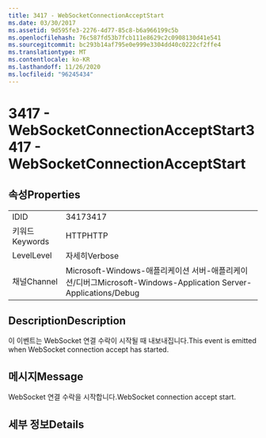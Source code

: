 ```yaml
---
title: 3417 - WebSocketConnectionAcceptStart
ms.date: 03/30/2017
ms.assetid: 9d595fe3-2276-4d77-85c8-b6a966199c5b
ms.openlocfilehash: 76c587fd53b7fcb111e8629c2c0908130d41e541
ms.sourcegitcommit: bc293b14af795e0e999e3304dd40c0222cf2ffe4
ms.translationtype: MT
ms.contentlocale: ko-KR
ms.lasthandoff: 11/26/2020
ms.locfileid: "96245434"
---
```

# <a name="3417---websocketconnectionacceptstart"></a><span data-ttu-id="82346-102">3417 - WebSocketConnectionAcceptStart</span><span class="sxs-lookup"><span data-stu-id="82346-102">3417 - WebSocketConnectionAcceptStart</span></span>

## <a name="properties"></a><span data-ttu-id="82346-103">속성</span><span class="sxs-lookup"><span data-stu-id="82346-103">Properties</span></span>  
  
|||  
|-|-|  
|<span data-ttu-id="82346-104">ID</span><span class="sxs-lookup"><span data-stu-id="82346-104">ID</span></span>|<span data-ttu-id="82346-105">3417</span><span class="sxs-lookup"><span data-stu-id="82346-105">3417</span></span>|  
|<span data-ttu-id="82346-106">키워드</span><span class="sxs-lookup"><span data-stu-id="82346-106">Keywords</span></span>|<span data-ttu-id="82346-107">HTTP</span><span class="sxs-lookup"><span data-stu-id="82346-107">HTTP</span></span>|  
|<span data-ttu-id="82346-108">Level</span><span class="sxs-lookup"><span data-stu-id="82346-108">Level</span></span>|<span data-ttu-id="82346-109">자세히</span><span class="sxs-lookup"><span data-stu-id="82346-109">Verbose</span></span>|  
|<span data-ttu-id="82346-110">채널</span><span class="sxs-lookup"><span data-stu-id="82346-110">Channel</span></span>|<span data-ttu-id="82346-111">Microsoft-Windows-애플리케이션 서버-애플리케이션/디버그</span><span class="sxs-lookup"><span data-stu-id="82346-111">Microsoft-Windows-Application Server-Applications/Debug</span></span>|  
  
## <a name="description"></a><span data-ttu-id="82346-112">Description</span><span class="sxs-lookup"><span data-stu-id="82346-112">Description</span></span>  

 <span data-ttu-id="82346-113">이 이벤트는 WebSocket 연결 수락이 시작될 때 내보내집니다.</span><span class="sxs-lookup"><span data-stu-id="82346-113">This event is emitted when WebSocket connection accept has started.</span></span>  
  
## <a name="message"></a><span data-ttu-id="82346-114">메시지</span><span class="sxs-lookup"><span data-stu-id="82346-114">Message</span></span>  

 <span data-ttu-id="82346-115">WebSocket 연결 수락을 시작합니다.</span><span class="sxs-lookup"><span data-stu-id="82346-115">WebSocket connection accept start.</span></span>  
  
## <a name="details"></a><span data-ttu-id="82346-116">세부 정보</span><span class="sxs-lookup"><span data-stu-id="82346-116">Details</span></span>
